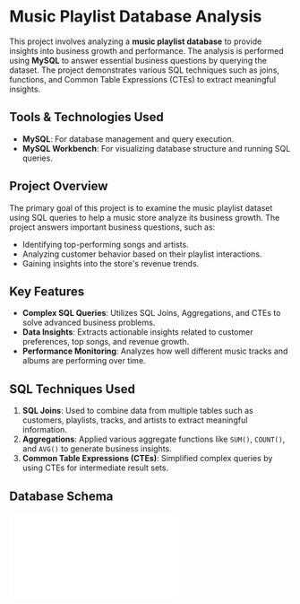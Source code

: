 # Music Playlist Database Analysis

This project involves analyzing a **music playlist database** to provide insights into business growth and performance. The analysis is performed using **MySQL** to answer essential business questions by querying the dataset. The project demonstrates various SQL techniques such as joins, functions, and Common Table Expressions (CTEs) to extract meaningful insights.

## Tools & Technologies Used

- **MySQL**: For database management and query execution.
- **MySQL Workbench**: For visualizing database structure and running SQL queries.

## Project Overview

The primary goal of this project is to examine the music playlist dataset using SQL queries to help a music store analyze its business growth. The project answers important business questions, such as:

- Identifying top-performing songs and artists.
- Analyzing customer behavior based on their playlist interactions.
- Gaining insights into the store's revenue trends.

## Key Features

- **Complex SQL Queries**: Utilizes SQL Joins, Aggregations, and CTEs to solve advanced business problems.
- **Data Insights**: Extracts actionable insights related to customer preferences, top songs, and revenue growth.
- **Performance Monitoring**: Analyzes how well different music tracks and albums are performing over time.

## SQL Techniques Used

1. **SQL Joins**: Used to combine data from multiple tables such as customers, playlists, tracks, and artists to extract meaningful information.
2. **Aggregations**: Applied various aggregate functions like `SUM()`, `COUNT()`, and `AVG()` to generate business insights.
3. **Common Table Expressions (CTEs)**: Simplified complex queries by using CTEs for intermediate result sets.

## Database Schema

![Database Schema](Music_MySql/eer_diagram.pdf)



